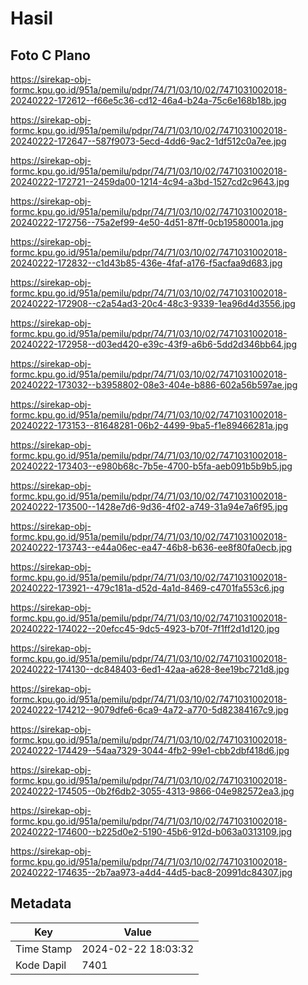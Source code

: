 # Hasil

## Foto C Plano

https://sirekap-obj-formc.kpu.go.id/951a/pemilu/pdpr/74/71/03/10/02/7471031002018-20240222-172612--f66e5c36-cd12-46a4-b24a-75c6e168b18b.jpg

https://sirekap-obj-formc.kpu.go.id/951a/pemilu/pdpr/74/71/03/10/02/7471031002018-20240222-172647--587f9073-5ecd-4dd6-9ac2-1df512c0a7ee.jpg

https://sirekap-obj-formc.kpu.go.id/951a/pemilu/pdpr/74/71/03/10/02/7471031002018-20240222-172721--2459da00-1214-4c94-a3bd-1527cd2c9643.jpg

https://sirekap-obj-formc.kpu.go.id/951a/pemilu/pdpr/74/71/03/10/02/7471031002018-20240222-172756--75a2ef99-4e50-4d51-87ff-0cb19580001a.jpg

https://sirekap-obj-formc.kpu.go.id/951a/pemilu/pdpr/74/71/03/10/02/7471031002018-20240222-172832--c1d43b85-436e-4faf-a176-f5acfaa9d683.jpg

https://sirekap-obj-formc.kpu.go.id/951a/pemilu/pdpr/74/71/03/10/02/7471031002018-20240222-172908--c2a54ad3-20c4-48c3-9339-1ea96d4d3556.jpg

https://sirekap-obj-formc.kpu.go.id/951a/pemilu/pdpr/74/71/03/10/02/7471031002018-20240222-172958--d03ed420-e39c-43f9-a6b6-5dd2d346bb64.jpg

https://sirekap-obj-formc.kpu.go.id/951a/pemilu/pdpr/74/71/03/10/02/7471031002018-20240222-173032--b3958802-08e3-404e-b886-602a56b597ae.jpg

https://sirekap-obj-formc.kpu.go.id/951a/pemilu/pdpr/74/71/03/10/02/7471031002018-20240222-173153--81648281-06b2-4499-9ba5-f1e89466281a.jpg

https://sirekap-obj-formc.kpu.go.id/951a/pemilu/pdpr/74/71/03/10/02/7471031002018-20240222-173403--e980b68c-7b5e-4700-b5fa-aeb091b5b9b5.jpg

https://sirekap-obj-formc.kpu.go.id/951a/pemilu/pdpr/74/71/03/10/02/7471031002018-20240222-173500--1428e7d6-9d36-4f02-a749-31a94e7a6f95.jpg

https://sirekap-obj-formc.kpu.go.id/951a/pemilu/pdpr/74/71/03/10/02/7471031002018-20240222-173743--e44a06ec-ea47-46b8-b636-ee8f80fa0ecb.jpg

https://sirekap-obj-formc.kpu.go.id/951a/pemilu/pdpr/74/71/03/10/02/7471031002018-20240222-173921--479c181a-d52d-4a1d-8469-c4701fa553c6.jpg

https://sirekap-obj-formc.kpu.go.id/951a/pemilu/pdpr/74/71/03/10/02/7471031002018-20240222-174022--20efcc45-9dc5-4923-b70f-7f1ff2d1d120.jpg

https://sirekap-obj-formc.kpu.go.id/951a/pemilu/pdpr/74/71/03/10/02/7471031002018-20240222-174130--dc848403-6ed1-42aa-a628-8ee19bc721d8.jpg

https://sirekap-obj-formc.kpu.go.id/951a/pemilu/pdpr/74/71/03/10/02/7471031002018-20240222-174212--9079dfe6-6ca9-4a72-a770-5d82384167c9.jpg

https://sirekap-obj-formc.kpu.go.id/951a/pemilu/pdpr/74/71/03/10/02/7471031002018-20240222-174429--54aa7329-3044-4fb2-99e1-cbb2dbf418d6.jpg

https://sirekap-obj-formc.kpu.go.id/951a/pemilu/pdpr/74/71/03/10/02/7471031002018-20240222-174505--0b2f6db2-3055-4313-9866-04e982572ea3.jpg

https://sirekap-obj-formc.kpu.go.id/951a/pemilu/pdpr/74/71/03/10/02/7471031002018-20240222-174600--b225d0e2-5190-45b6-912d-b063a0313109.jpg

https://sirekap-obj-formc.kpu.go.id/951a/pemilu/pdpr/74/71/03/10/02/7471031002018-20240222-174635--2b7aa973-a4d4-44d5-bac8-20991dc84307.jpg


## Metadata

| Key        | Value               |
| ---------- | ------------------- |
| Time Stamp | 2024-02-22 18:03:32 |
| Kode Dapil | 7401                |



